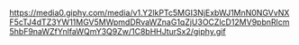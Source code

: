 https://media0.giphy.com/media/v1.Y2lkPTc5MGI3NjExbWJ1MnN0NGVvNXF5cTJ4dTZ3YW11MGV5MWpmdDRvaWZnaG1qZjU3OCZlcD12MV9pbnRlcm5hbF9naWZfYnlfaWQmY3Q9Zw/1C8bHHJturSx2/giphy.gif
